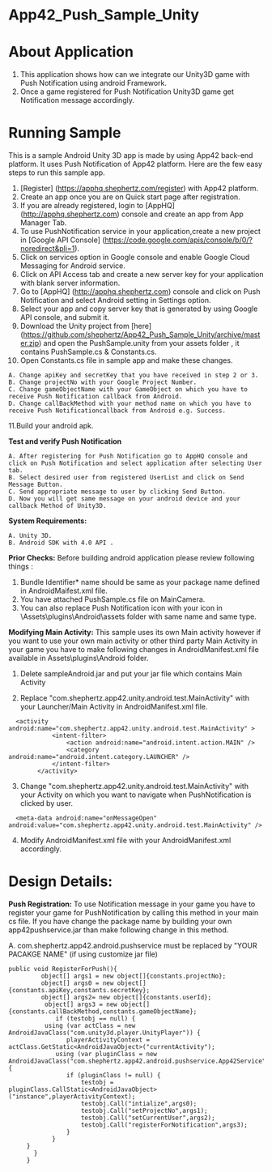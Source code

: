 App42_Push_Sample_Unity
=======================

# About Application

1. This application shows how can we integrate our Unity3D game with Push Notification using android Framework.
2. Once a game registered for Push Notification Unity3D game get Notification message accordingly.

# Running Sample

This is a sample Android Unity 3D app is made by using App42 back-end platform. It uses Push Notification of App42 platform.
Here are the few easy steps to run this sample app.

1. [Register] (https://apphq.shephertz.com/register) with App42 platform.
2. Create an app once you are on Quick start page after registration.
3. If you are already registered, login to [AppHQ] (http://apphq.shephertz.com) console and create an app from App Manager Tab.
4. To use PushNotification service in your application,create a new project in [Google API Console] (https://code.google.com/apis/console/b/0/?noredirect&pli=1).
5. Click on services option in Google console and enable Google Cloud Messaging for Android service.
6. Click on API Access tab and create a new server key for your application with blank server information.
7. Go to [AppHQ] (http://apphq.shephertz.com) console and click on Push Notification and select Android setting in Settings option.
8. Select your app and copy server key that is generated by using Google API console, and submit it.
9. Download the Unity project from [here] (https://github.com/shephertz/App42_Push_Sample_Unity/archive/master.zip) and open the PushSample.unity from your assets folder , it contains PushSample.cs & Constants.cs.
10. Open Constants.cs file in sample app and make these changes.

```
A. Change apiKey and secretKey that you have received in step 2 or 3.
B. Change projectNo with your Google Project Number.
C. Change gameObjectName with your GameObject on which you have to receive Push Notification callback from Android.
D. Change callBackMethod with your method name on which you have to receive Push Notificationcallback from Android e.g. Success.
```
11.Build your android apk.

__Test and verify Push Notification__
```
A. After registering for Push Notification go to AppHQ console and click on Push Notification and select application after selecting User tab.
B. Select desired user from registered UserList and click on Send Message Button.
C. Send appropriate message to user by clicking Send Button.
D. Now you will get same message on your android device and your callback Method of Unity3D.
```

__System Requirements:__
```
A. Unity 3D.
B. Android SDK with 4.0 API .
```

__Prior Checks:__ Before building android application please review following things :

1. Bundle Identifier* name should be same as your package name defined in AndroidMaifest.xml file.</br>
2. You have attached PushSample.cs file on MainCamera.
4. You can also replace Push Notification icon with your icon in \Assets\plugins\Android\assets folder with same name and same type.

__Modifying Main Activity:__ This sample uses its own Main activity however if you want to use your own main activity or other third party Main Activity in your game you have to make following changes in AndroidManifest.xml file available in Assets\plugins\Android folder.

1. Delete sampleAndroid.jar and put your jar file which contains  Main Activity</br>

2. Replace "com.shephertz.app42.unity.android.test.MainActivity" with your Launcher/Main Activity  in AndroidManifest.xml file.</br>
```
  <activity android:name="com.shephertz.app42.unity.android.test.MainActivity" >
            <intent-filter>
                <action android:name="android.intent.action.MAIN" />
                <category android:name="android.intent.category.LAUNCHER" />
            </intent-filter>
        </activity>
```
3. Change "com.shephertz.app42.unity.android.test.MainActivity" with your Activity on which you want to navigate when PushNotification is clicked by user.
```
  <meta-data android:name="onMessageOpen" android:value="com.shephertz.app42.unity.android.test.MainActivity" />
```
4. Modify AndroidManifest.xml file with your AndroidManifest.xml accordingly.


# Design Details:

__Push Registration:__ To use Notification message in your game you have to register your game for PushNotification
by calling this method in your main cs file. If you have change the package name by building your own app42pushservice.jar
than make following change in this method.

A. com.shephertz.app42.android.pushservice must be replaced by "YOUR PACAKGE NAME" (if using customize jar file)

```
public void RegisterForPush(){
         object[] args1 = new object[]{constants.projectNo};
         object[] args0 = new object[]{constants.apiKey,constants.secretKey};
         object[] args2= new object[]{constants.userId};
          object[] args3 = new object[]{constants.callBackMethod,constants.gameObjectName};
             if (testobj == null) {
          using (var actClass = new AndroidJavaClass("com.unity3d.player.UnityPlayer")) {
                playerActivityContext = actClass.GetStatic<AndroidJavaObject>("currentActivity");
             using (var pluginClass = new AndroidJavaClass("com.shephertz.app42.android.pushservice.App42Service")) {
                if (pluginClass != null) {
                    testobj = pluginClass.CallStatic<AndroidJavaObject>("instance",playerActivityContext);
                    testobj.Call("intialize",args0);
                    testobj.Call("setProjectNo",args1);
                    testobj.Call("setCurrentUser",args2);
                    testobj.Call("registerForNotification",args3);
                }
            }
	 }
       }
     }
```
